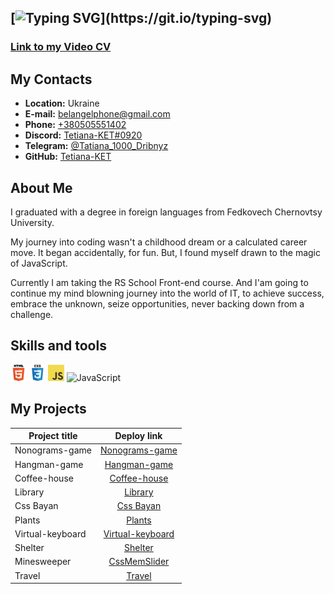 ## [![Typing SVG](https://readme-typing-svg.herokuapp.com?font=Fira+Code&pause=1000&color=171084&background=5BE0FF00&random=false&width=435&lines=Hello%2C+I'm+Tatiana%2C+a+passionate+newcomer+to+the+world+of+frontend+development!)](https://git.io/typing-svg)

### **[Link to my Video CV](https://youtu.be/uJQMlCJasOU)**

## My Contacts

* __Location:__ Ukraine
* __E-mail:__   <a href="mailto:belangelphone@gmail.com" target="_blank" rel="noopener noreferrer">belangelphone@gmail.com</a>
* __Phone:__    <a href="tel:+380505551402" target="_blank" rel="noopener noreferrer">+380505551402</a>
* __Discord:__  <a href="https://discord.com/channels/@me" target="_blank" rel="noopener noreferrer">Tetiana-KET#0920</a>
* __Telegram:__ <a href="https://t.me/Tatiana_1000_Dribnyz" target="_blank" rel="noopener noreferrer">@Tatiana_1000_Dribnyz</a>
* __GitHub:__   <a href="https://github.com/Tetiana-KET" target="_blank" rel="noopener noreferrer">Tetiana-KET</a>


## About Me

I graduated with a degree in foreign languages from Fedkovech Chernovtsy University. 

My journey into coding wasn't a childhood dream or a calculated career move. It began accidentally, for fun. But, I found myself drawn to the magic of JavaScript.

Currently I am taking the RS School Front-end course. And I'am going to continue my mind blowning journey into the world of IT, to achieve success, embrace the unknown, seize opportunities, never backing down from a challenge.


## Skills and tools

<img alt="HTML5" width="26px" src="https://raw.githubusercontent.com/github/explore/80688e429a7d4ef2fca1e82350fe8e3517d3494d/topics/html/html.png" style="display:inline"/>
<img alt="CSS" width="26px" src="https://raw.githubusercontent.com/github/explore/80688e429a7d4ef2fca1e82350fe8e3517d3494d/topics/css/css.png" style="display:inline"/>
<img alt="JavaScript" width="26px" src="https://raw.githubusercontent.com/github/explore/80688e429a7d4ef2fca1e82350fe8e3517d3494d/topics/javascript/javascript.png" style="display:inline"/>
<img alt="JavaScript" width="26px" src="https://www.codewars.com/packs/assets/logo.f607a0fb.svg" style="display:inline"/>


## My Projects


 Project title            |   Deploy link
--------------------------|:-----------------------:
Nonograms-game            |   [Nonograms-game](https://rolling-scopes-school.github.io/tetiana-ket-JSFE2023Q4/nonograms/index.html)
Hangman-game              |   [Hangman-game](https://rolling-scopes-school.github.io/tetiana-ket-JSFE2023Q4/hangman/index.html)
Coffee-house              |   [Coffee-house](https://rolling-scopes-school.github.io/tetiana-ket-JSFE2023Q4/coffee-house/pages/Home/index.html)
Library                   |   [Library](https://tetiana-ket.github.io/Library/)
Css Bayan                 |   [Css Bayan](https://tetiana-ket.github.io/cssBayan/cssBayan/index.html)
Plants                    |   [Plants](https://rolling-scopes-school.github.io/tetiana-ket-JSFEPRESCHOOL2022Q4/Plants/pages/main/index.html)
Virtual-keyboard          |   [Virtual-keyboard](https://tetiana-ket.github.io/virtual-keyboard/src/index.html)
Shelter                   |   [Shelter](https://rolling-scopes-school.github.io/tetiana-ket-JSFE2023Q1/shelter/pages/main/index.html)
Minesweeper               |   [CssMemSlider](https://rolling-scopes-school.github.io/tetiana-ket-JSFE2023Q1/minesweeper/dist/index.html)
Travel                    |   [Travel](https://tetiana-ket.github.io/Travel/)
